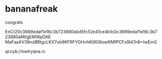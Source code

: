 # bananafreak
congrats

EnCt20c3689edaf1e16c3b723880abd5fc52e41ce4b1c0c3689edaf1e16c3b723880aMIigEMWpDAE
MaFaaXV39nzBRIgcLKX7xb9KFRFYGHvhKt9G9owKMfPCFs9l47n8=IwEmS  



qccyb://nwlryqna.rc
